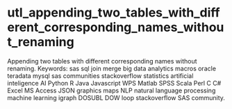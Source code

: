 # utl_appending_two_tables_with_different_corresponding_names_without_renaming
Appending two tables with different corresponding names without renaming.  Keywords: sas sql join merge big data analytics macros oracle teradata mysql sas communities stackoverflow statistics artificial inteligence AI Python R Java Javascript WPS Matlab SPSS Scala Perl C C# Excel MS Access JSON graphics maps NLP natural language processing machine learning igraph DOSUBL DOW loop stackoverflow SAS community.
